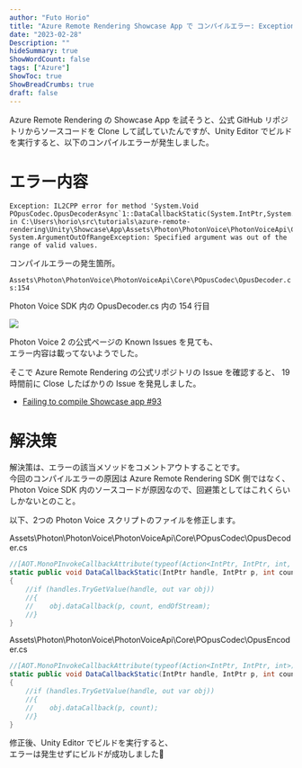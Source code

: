 ```yaml
---
author: "Futo Horio"
title: "Azure Remote Rendering Showcase App で コンパイルエラー: Exception: IL2CPP error for method 'System.Void POpusCodec.OpusDecoderAsync が発生した際の回避策"
date: "2023-02-28"
Description: ""
hideSummary: true
ShowWordCount: false
tags: ["Azure"]
ShowToc: true
ShowBreadCrumbs: true
draft: false
---
```


Azure Remote Rendering の Showcase App を試そうと、公式 GitHub リポジトリからソースコードを Clone して試していたんですが、Unity Editor でビルドを実行すると、以下のコンパイルエラーが発生しました。

# エラー内容

```
Exception: IL2CPP error for method 'System.Void POpusCodec.OpusDecoderAsync`1::DataCallbackStatic(System.IntPtr,System.IntPtr,System.Int32,System.Boolean)' in C:\Users\horio\src\tutorials\azure-remote-rendering\Unity\Showcase\App\Assets\Photon\PhotonVoice\PhotonVoiceApi\Core\POpusCodec\OpusDecoder.cs:154
System.ArgumentOutOfRangeException: Specified argument was out of the range of valid values.
```

コンパイルエラーの発生箇所。

``Assets\Photon\PhotonVoice\PhotonVoiceApi\Core\POpusCodec\OpusDecoder.cs:154``

Photon Voice SDK 内の OpusDecoder.cs 内の 154 行目

![](/images/2023-02-28-photon-voice-decoder.png)

Photon Voice 2 の公式ページの Known Issues を見ても、  
エラー内容は載ってないようでした。

そこで Azure Remote Rendering の公式リポジトリの Issue を確認すると、
19時間前に Close したばかりの Issue を発見しました。

- [Failing to compile Showcase app #93](https://github.com/Azure/azure-remote-rendering/issues/93)

# 解決策
解決策は、エラーの該当メソッドをコメントアウトすることです。  
今回のコンパイルエラーの原因は Azure Remote Rendering SDK 側ではなく、  
Photon Voice SDK 内のソースコードが原因なので、回避策としてはこれくらいしかないとのこと。

以下、2つの Photon Voice スクリプトのファイルを修正します。

Assets\Photon\PhotonVoice\PhotonVoiceApi\Core\POpusCodec\OpusDecoder.cs

```Showcase\App\Assets\Photon\PhotonVoice\PhotonVoiceApi\Core\POpusCodec\OpusDecoder.cs
//[AOT.MonoPInvokeCallbackAttribute(typeof(Action<IntPtr, IntPtr, int, bool>))]
static public void DataCallbackStatic(IntPtr handle, IntPtr p, int count, bool endOfStream)
{
	//if (handles.TryGetValue(handle, out var obj))
	//{
	//    obj.dataCallback(p, count, endOfStream);
	//}
}
```

Assets\Photon\PhotonVoice\PhotonVoiceApi\Core\POpusCodec\OpusEncoder.cs

```Showcase\App\Assets\Photon\PhotonVoice\PhotonVoiceApi\Core\POpusCodec\OpusEncoder.cs
//[AOT.MonoPInvokeCallbackAttribute(typeof(Action<IntPtr, IntPtr, int>))]
static public void DataCallbackStatic(IntPtr handle, IntPtr p, int count)
{
	//if (handles.TryGetValue(handle, out var obj))
	//{
	//    obj.dataCallback(p, count);
	//}
}
```

修正後、Unity Editor でビルドを実行すると、  
エラーは発生せずにビルドが成功しました👏
